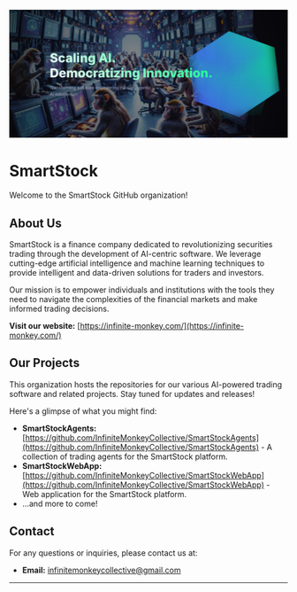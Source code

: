 ![](https://github.com/InfiniteMonkeyCollective/.github/blob/main/profile/SmartStock.png)
# SmartStock

Welcome to the SmartStock GitHub organization!

## About Us

SmartStock is a finance company dedicated to revolutionizing securities trading through the development of AI-centric software. We leverage cutting-edge artificial intelligence and machine learning techniques to provide intelligent and data-driven solutions for traders and investors.

Our mission is to empower individuals and institutions with the tools they need to navigate the complexities of the financial markets and make informed trading decisions.

**Visit our website:** [https://infinite-monkey.com/](https://infinite-monkey.com/)

## Our Projects

This organization hosts the repositories for our various AI-powered trading software and related projects. Stay tuned for updates and releases!

Here's a glimpse of what you might find:

* **SmartStockAgents:** [https://github.com/InfiniteMonkeyCollective/SmartStockAgents](https://github.com/InfiniteMonkeyCollective/SmartStockAgents) - A collection of trading agents for the SmartStock platform.
* **SmartStockWebApp:** [https://github.com/InfiniteMonkeyCollective/SmartStockWebApp](https://github.com/InfiniteMonkeyCollective/SmartStockWebApp) - Web application for the SmartStock platform.
* ...and more to come!

## Contact

For any questions or inquiries, please contact us at:

* **Email:** [infinitemonkeycollective@gmail.com](mailto:infinitemonkeycollective@gmail.com)

---
